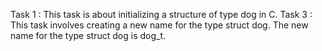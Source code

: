 Task 1 : This task is about initializing a structure of type dog in C.
Task 3 : This task involves creating a new name for the type struct dog. The new name for the type struct dog is dog_t.
